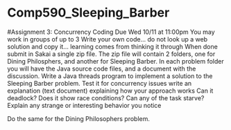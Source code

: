 # Comp590_Sleeping_Barber

#Assignment 3: Concurrency Coding
Due Wed 10/11 at 11:00pm
You may work in groups of up to 3 Write your own code… do not look up a web solution and copy it… learning comes from thinking it through When done submit in Sakai a single zip file. The zip file will contain 2 folders, one for Dining Philosphers, and another for Sleeping Barber. In each problem folder you will have the Java source code files, and a document with the discussion.
Write a Java threads program to implement a solution to the Sleeping Barber problem.
Test it for concurrency issues
write an explanation (text document) explaining how your approach works
Can it deadlock? Does it show race conditions? Can any of the task starve?
Explain any strange or interesting behavior you notice

 Do the same for the Dining Philosophers problem.
